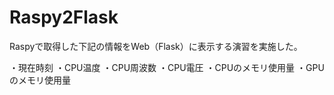 # Raspy2Flask
Raspyで取得した下記の情報をWeb（Flask）に表示する演習を実施した。

・現在時刻
・CPU温度
・CPU周波数
・CPU電圧
・CPUのメモリ使用量
・GPUのメモリ使用量
